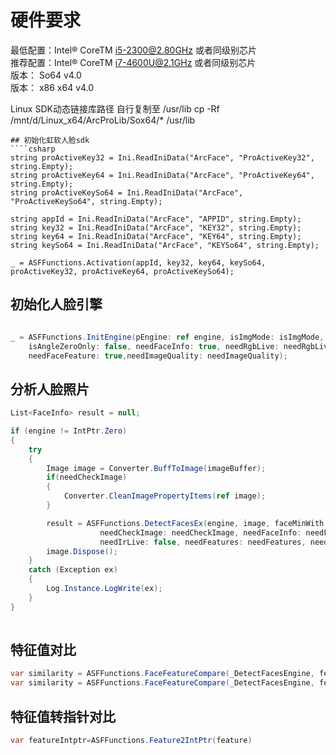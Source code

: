 ﻿# 硬件要求
最低配置：Intel® CoreTM i5-2300@2.80GHz 或者同级别芯片<br/>
推荐配置：Intel® CoreTM i7-4600U@2.1GHz 或者同级别芯片<br/>
版本： So64  v4.0<br/>
版本： x86 x64 v4.0<br/>

Linux
SDK动态链接库路径 自行复制至 /usr/lib
cp -Rf /mnt/d/Linux_x64/ArcProLib/Sox64/* /usr/lib


````
## 初始化虹软人脸sdk
````csharp
string proActiveKey32 = Ini.ReadIniData("ArcFace", "ProActiveKey32", string.Empty);
string proActiveKey64 = Ini.ReadIniData("ArcFace", "ProActiveKey64", string.Empty);
string proActiveKeySo64 = Ini.ReadIniData("ArcFace", "ProActiveKeySo64", string.Empty);

string appId = Ini.ReadIniData("ArcFace", "APPID", string.Empty);
string key32 = Ini.ReadIniData("ArcFace", "KEY32", string.Empty);
string key64 = Ini.ReadIniData("ArcFace", "KEY64", string.Empty);
string keySo64 = Ini.ReadIniData("ArcFace", "KEYSo64", string.Empty);

_ = ASFFunctions.Activation(appId, key32, key64, keySo64, proActiveKey32, proActiveKey64, proActiveKeySo64);
````
## 初始化人脸引擎
````csharp

_ = ASFFunctions.InitEngine(pEngine: ref engine, isImgMode: isImgMode, faceMaxNum: maxFaceNum,
    isAngleZeroOnly: false, needFaceInfo: true, needRgbLive: needRgbLive, needIrLive: false,
    needFaceFeature: true,needImageQuality: needImageQuality);
````
## 分析人脸照片
````csharp
List<FaceInfo> result = null;

if (engine != IntPtr.Zero)
{
    try
    {
        Image image = Converter.BuffToImage(imageBuffer);
        if(needCheckImage)
        {
            Converter.CleanImagePropertyItems(ref image);
        }

        result = ASFFunctions.DetectFacesEx(engine, image, faceMinWith: minWidth,
                    needCheckImage: needCheckImage, needFaceInfo: needFaceInfo, needRgbLive: needRgbLive,
                    needIrLive: false, needFeatures: needFeatures, needImageQuality: needImageQuality);
        image.Dispose();
    }
    catch (Exception ex)
    {
        Log.Instance.LogWrite(ex);
    }
}
            
````
## 特征值对比
````csharp
var similarity = ASFFunctions.FaceFeatureCompare(_DetectFacesEngine, feature1, feature2, ASFFunctions.IsPro && isIdcardCompare);
var similarity = ASFFunctions.FaceFeatureCompare(_DetectFacesEngine, featureIntptr1, featureIntptr2, ASFFunctions.IsPro && isIdcardCompare);
````
## 特征值转指针对比
````csharp 
var featureIntptr=ASFFunctions.Feature2IntPtr(feature)
````
